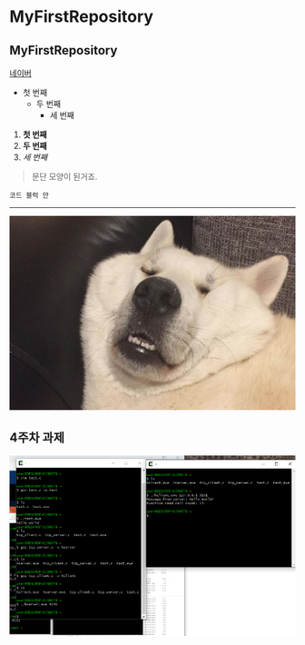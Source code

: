 # MyFirstRepository
## MyFirstRepository

[네이버](http://naver.com)

- 첫 번째
  - 두 번째
    - 세 번째

1. **첫 번째**
2. __두 번째__
3. *세 번째*

>문단 모양이 된거죠.
>

```
코드 블럭 안
```
***

<img width="" height="" src="./png/강아지.jpg"></img>

## 4주차 과제
<img width="" height="" src="./png/4주차 과제.png"></img>
